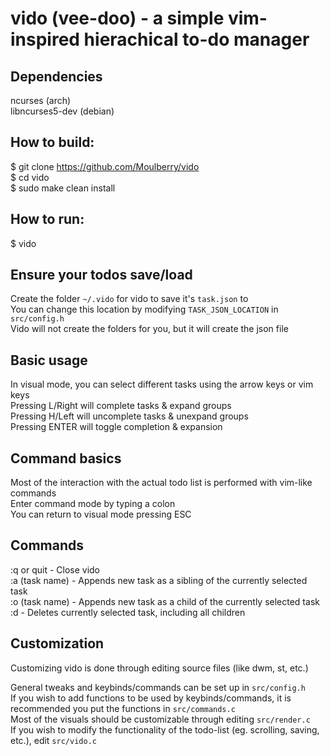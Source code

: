 # vido (vee-doo) - a simple vim-inspired hierachical to-do manager

## Dependencies
ncurses (arch)  
libncurses5-dev (debian)  

## How to build:
$ git clone https://github.com/Moulberry/vido  
$ cd vido  
$ sudo make clean install  

## How to run:
$ vido  

## Ensure your todos save/load
Create the folder `~/.vido` for vido to save it's `task.json` to  
You can change this location by modifying `TASK_JSON_LOCATION` in `src/config.h`  
Vido will not create the folders for you, but it will create the json file

## Basic usage
In visual mode, you can select different tasks using the arrow keys or vim keys  
Pressing L/Right will complete tasks & expand groups  
Pressing H/Left will uncomplete tasks & unexpand groups  
Pressing ENTER will toggle completion & expansion  

## Command basics
Most of the interaction with the actual todo list is performed with vim-like commands  
Enter command mode by typing a colon  
You can return to visual mode pressing ESC  

## Commands
:q or quit - Close vido  
:a (task name) - Appends new task as a sibling of the currently selected task  
:o (task name) - Appends new task as a child of the currently selected task  
:d - Deletes currently selected task, including all children  

## Customization
Customizing vido is done through editing source files (like dwm, st, etc.)  

General tweaks and keybinds/commands can be set up in `src/config.h`  
If you wish to add functions to be used by keybinds/commands, it is recommended you put the functions in `src/commands.c`  
Most of the visuals should be customizable through editing `src/render.c`  
If you wish to modify the functionality of the todo-list (eg. scrolling, saving, etc.), edit `src/vido.c`  
